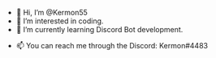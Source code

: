 - 👋 Hi, I’m @Kermon55
- 👀 I’m interested in coding.
- 🌱 I’m currently learning Discord Bot development.
<!--- - 💞️ I’m looking to collaborate on ... --->
- 📫 You can reach me through the Discord: Kermon#4483

<!---
Kermon55/Kermon55 is a ✨ special ✨ repository because its `README.md` (this file) appears on your GitHub profile.
You can click the Preview link to take a look at your changes.
--->
